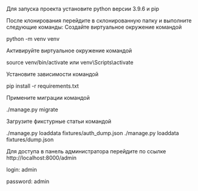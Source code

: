 
Для запуска проекта установите python версии 3.9.6 и pip

После клонирования перейдите в склонированную папку и выполните следующие команды:
Создайте виртуальное окружение командой

python -m venv venv

Активируйте виртуальное окружение командой

source venv/bin/activate
или
venv\Scripts\activate

Установите зависимости командой

pip install -r requirements.txt

Примените миграции командой

./manage.py migrate

Загрузите фикстурные статьи командой

./manage.py loaddata fixtures/auth_dump.json
./manage.py loaddata fixtures/dump.json

Для доступа в панель администратора перейдите по ссылке http://localhost:8000/admin

login: admin

password: admin
